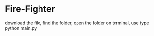 # Fire-Fighter

download the file, find the folder, open the folder on terminal, use type python main.py
